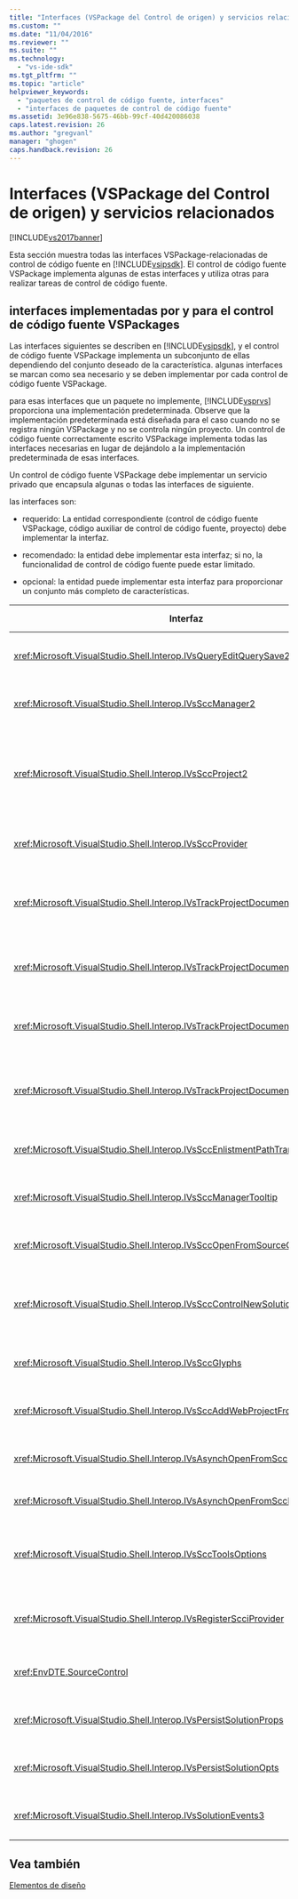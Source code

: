 ```yaml
---
title: "Interfaces (VSPackage del Control de origen) y servicios relacionados | Microsoft Docs"
ms.custom: ""
ms.date: "11/04/2016"
ms.reviewer: ""
ms.suite: ""
ms.technology: 
  - "vs-ide-sdk"
ms.tgt_pltfrm: ""
ms.topic: "article"
helpviewer_keywords: 
  - "paquetes de control de código fuente, interfaces"
  - "interfaces de paquetes de control de código fuente"
ms.assetid: 3e96e838-5675-46bb-99cf-40d420086038
caps.latest.revision: 26
ms.author: "gregvanl"
manager: "ghogen"
caps.handback.revision: 26
---
```

# Interfaces (VSPackage del Control de origen) y servicios relacionados
[!INCLUDE[vs2017banner](../../code-quality/includes/vs2017banner.md)]

Esta sección muestra todas las interfaces VSPackage\-relacionadas de control de código fuente en [!INCLUDE[vsipsdk](../../extensibility/includes/vsipsdk_md.md)].  El control de código fuente VSPackage implementa algunas de estas interfaces y utiliza otras para realizar tareas de control de código fuente.  
  
## interfaces implementadas por y para el control de código fuente VSPackages  
 Las interfaces siguientes se describen en [!INCLUDE[vsipsdk](../../extensibility/includes/vsipsdk_md.md)], y el control de código fuente VSPackage implementa un subconjunto de ellas dependiendo del conjunto deseado de la característica.  algunas interfaces se marcan como sea necesario y se deben implementar por cada control de código fuente VSPackage.  
  
 para esas interfaces que un paquete no implemente, [!INCLUDE[vsprvs](../../code-quality/includes/vsprvs_md.md)] proporciona una implementación predeterminada.  Observe que la implementación predeterminada está diseñada para el caso cuando no se registra ningún VSPackage y no se controla ningún proyecto.  Un control de código fuente correctamente escrito VSPackage implementa todas las interfaces necesarias en lugar de dejándolo a la implementación predeterminada de esas interfaces.  
  
 Un control de código fuente VSPackage debe implementar un servicio privado que encapsula algunas o todas las interfaces de siguiente.  
  
 las interfaces son:  
  
-   requerido: La entidad correspondiente \(control de código fuente VSPackage, código auxiliar de control de código fuente, proyecto\) debe implementar la interfaz.  
  
-   recomendado: la entidad debe implementar esta interfaz; si no, la funcionalidad de control de código fuente puede estar limitado.  
  
-   opcional: la entidad puede implementar esta interfaz para proporcionar un conjunto más completo de características.  
  
|Interfaz|Propósito|Implementa por|¿Implementar?|  
|--------------|---------------|--------------------|-------------------|  
|<xref:Microsoft.VisualStudio.Shell.Interop.IVsQueryEditQuerySave2>|Los editores llaman a esta interfaz antes de modificar o de guardar un archivo.  El control de código fuente VSPackage puede desproteger el archivo o denegar la operación si se produce la desprotección.|control de código fuente VSPackage|Se recomienda|  
|<xref:Microsoft.VisualStudio.Shell.Interop.IVsSccManager2>|Esta interfaz proporciona la funcionalidad básica de control de código fuente para los proyectos, como proyectos que registran y anular con control de código fuente y proporcionar compatibilidad con los glifos básicos de control de código fuente.|control de código fuente VSPackage|Obligatorio|  
|<xref:Microsoft.VisualStudio.Shell.Interop.IVsSccProject2>|Esta interfaz se obtiene de <xref:Microsoft.VisualStudio.Shell.Interop.IVsHierarchy> mediante la función de <xref:System.Runtime.InteropServices.Marshal.QueryInterface%2A> , o simplemente convertir el objeto que implementa `IVsHierarchy` a `IVsSccProject2`.  Se utiliza para obtener los archivos bajo control de código fuente en un proyecto o para informar al proyecto el estado o la ubicación actual del control de código fuente.|Proyecto|Obligatorio|  
|<xref:Microsoft.VisualStudio.Shell.Interop.IVsSccProvider>|El módulo de integración utiliza esta interfaz para establecer el paquete VSPackage activo actual.|control de código fuente VSPackage|Obligatorio|  
|<xref:Microsoft.VisualStudio.Shell.Interop.IVsTrackProjectDocuments2>|Esta interfaz se basa en un modelo de pertenencia.  Cualquier VSPackage puede señalar que desea recibir eventos de documento y se aconsejado el shell en los eventos que están a punto de producirse.  Se implementa y administra [!INCLUDE[vsprvs](../../code-quality/includes/vsprvs_md.md)], que a su vez pasa los eventos que implementan `IVsTrackProjectDocumentsEvents2` al Paquete.|Código auxiliar de control de código fuente|Obligatorio|  
|<xref:Microsoft.VisualStudio.Shell.Interop.IVsTrackProjectDocuments3>|Esta interfaz proporciona procesamiento por lotes, operaciones de lectura y escritura sincronizado, y un método avanzadas de `OnQueryAddFiles` .|Código auxiliar de control de código fuente|Obligatorio|  
|<xref:Microsoft.VisualStudio.Shell.Interop.IVsTrackProjectDocumentsEvents2>|**Explorador de soluciones** y proyectos llaman a esta interfaz cuando los nuevos archivos se agregan a los proyectos, o cuando los archivos y carpetas cambian o eliminan de proyectos.  El control de código fuente VSPackage puede desproteger el archivo de proyecto o cancelar la operación.|control de código fuente VSPackage|Se recomienda|  
|<xref:Microsoft.VisualStudio.Shell.Interop.IVsTrackProjectDocumentsEvents3>|**Explorador de soluciones** y proyectos llaman a esta interfaz en respuesta a las llamadas realizadas a los métodos de la interfaz IVstrackProjectDocuments3.  El control de código fuente VSPackage puede realizar operaciones por lotes, operaciones de lectura y escritura sincronizado, y trabajar con un método más avanzadas de `OnQueryAddFiles` .|control de código fuente VSPackage|Se recomienda|  
|<xref:Microsoft.VisualStudio.Shell.Interop.IVsSccEnlistmentPathTranslation>|Esta interfaz proporciona compatibilidad de administración de matriculación para proyectos web.|control de código fuente VSPackage|Se recomienda|  
|<xref:Microsoft.VisualStudio.Shell.Interop.IVsSccManagerTooltip>|Esta interfaz se utiliza para recuperar la información sobre herramientas de los archivos controlados mediante código fuente en los proyectos.|control de código fuente VSPackage|Opcional|  
|<xref:Microsoft.VisualStudio.Shell.Interop.IVsSccOpenFromSourceControl>|Esta interfaz proporciona compatibilidad con la extensión de espacio de nombres.|control de código fuente VSPackage|Opcional|  
|<xref:Microsoft.VisualStudio.Shell.Interop.IVsSccControlNewSolution>|El Paquete utiliza esta interfaz para integrar una extensión de espacio de nombres en los cuadros de diálogo de **Nuevo**, de **Abrir**, o de **Guardar** .  Por consiguiente, los proyectos se pueden agregar automáticamente al control de código fuente en creación, o agregar el control de código fuente cuando una operación de almacenamiento está vigente.|control de código fuente VSPackage|Opcional|  
|<xref:Microsoft.VisualStudio.Shell.Interop.IVsSccGlyphs>|El Paquete utiliza esta interfaz para definir glifos adicionales como glifos de control de código fuente para los nodos de **Explorador de soluciones**.|control de código fuente VSPackage|Opcional|  
|<xref:Microsoft.VisualStudio.Shell.Interop.IVsSccAddWebProjectFromSourceControl>|El cuadro de diálogo de **Agregar** para proyectos web utiliza esta interfaz.  Proporciona métodos para buscar una ubicación de control de código fuente y abrir un proyecto web agregado en el repositorio de control de código fuente en esa ubicación.|control de código fuente VSPackage|Se recomienda|  
|<xref:Microsoft.VisualStudio.Shell.Interop.IVsAsynchOpenFromScc>|Esta interfaz proporciona compatibilidad para la carga asincrónica \(en segundo plano\) de proyectos de control de código fuente.|control de código fuente VSPackage|Opcional|  
|<xref:Microsoft.VisualStudio.Shell.Interop.IVsAsynchOpenFromSccProjectEvents>|Esta interfaz permite proyectos de observar el progreso de carga asincrónica inicia <xref:Microsoft.VisualStudio.Shell.Interop.IVsAsynchOpenFromScc>.|Proyecto|Opcional|  
|<xref:Microsoft.VisualStudio.Shell.Interop.IVsSccToolsOptions>|Esta interfaz permite que el IDE vea control de código fuente activo VSPackage.  Las consultas del IDE que el valor de los valores de control de código fuente que tienen un significado incluso cuando no haya ningún control de código fuente activo VSPackage registró.  Esta interfaz se implementa y controlada por [!INCLUDE[vsprvs](../../code-quality/includes/vsprvs_md.md)].|Código auxiliar de control de código fuente|Obligatorio|  
|<xref:Microsoft.VisualStudio.Shell.Interop.IVsRegisterScciProvider>|esta interfaz se utiliza en registrar el control de código fuente VSPackage.|Código auxiliar de control de código fuente|Obligatorio|  
|<xref:EnvDTE.SourceControl>|esta interfaz se utiliza en la automatización.  Como tal, expone sólo las funciones que se pueden ejecutar sin mostrar ninguna interfaz de usuario.|control de código fuente VSPackage|Opcional|  
|<xref:Microsoft.VisualStudio.Shell.Interop.IVsPersistSolutionProps>|Esta interfaz se utiliza para guardar los valores de control de código fuente en el archivo de solución \(.sln\).  Los valores incluyen la ubicación de control de código fuente y el estado del control de origen marca.|control de código fuente VSPackage|Se recomienda|  
|<xref:Microsoft.VisualStudio.Shell.Interop.IVsPersistSolutionOpts>|Esta interfaz se utiliza para guardar los valores de control de código fuente en el archivo de opciones de solución \(.suo\).  Esto puede incluir valores específicos del control de código fuente como la ubicación actual de la inscripción del usuario.|control de código fuente VSPackage|Se recomienda|  
|<xref:Microsoft.VisualStudio.Shell.Interop.IVsSolutionEvents3>|Esta interfaz se utiliza para controlar eventos para realizar operaciones como archivos de proyecto de la protección antes de soluciones cerradas, o de obtener nuevos archivos de control de código fuente al abrir un proyecto.|control de código fuente VSPackage|Se recomienda|  
  
## Vea también  
 [Elementos de diseño](../../extensibility/internals/source-control-vspackage-design-elements.md)